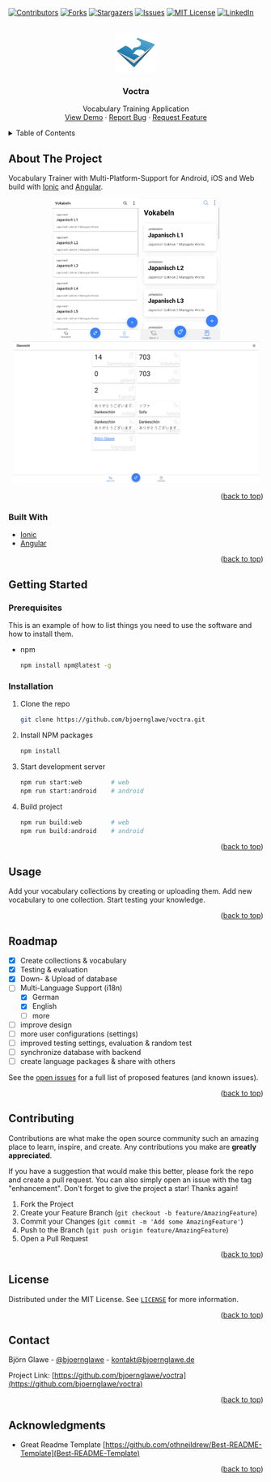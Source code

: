 <div id="top"></div>

[![Contributors][contributors-shield]][contributors-url]
[![Forks][forks-shield]][forks-url]
[![Stargazers][stars-shield]][stars-url]
[![Issues][issues-shield]][issues-url]
[![MIT License][license-shield]][license-url]
[![LinkedIn][linkedin-shield]][linkedin-url]

<!-- PROJECT LOGO -->
<br />
<div align="center">
  <a href="https://github.com/bjoernglawe/voctra">
    <img src="src/assets/icons/icon-512x512.png" alt="Logo" width="80" height="80">
  </a>

<h3 align="center">Voctra</h3>

  <p align="center">
    Vocabulary Training Application
    <!-- <br />
    <a href="https://github.com/bjoernglawe/voctra"><strong>Explore the docs »</strong></a>
    <br /> -->
    <br />
    <a href="https://voctra.bjoernglawe.de">View Demo</a>
    ·
    <a href="https://github.com/bjoernglawe/voctra/issues">Report Bug</a>
    ·
    <a href="https://github.com/bjoernglawe/issues/issues">Request Feature</a>
  </p>
</div>



<!-- TABLE OF CONTENTS -->
<details>
  <summary>Table of Contents</summary>
  <ol>
    <li>
      <a href="#about-the-project">About The Project</a>
      <ul>
        <li><a href="#built-with">Built With</a></li>
      </ul>
    </li>
    <li>
      <a href="#getting-started">Getting Started</a>
      <ul>
        <li><a href="#prerequisites">Prerequisites</a></li>
        <li><a href="#installation">Installation</a></li>
      </ul>
    </li>
    <li><a href="#usage">Usage</a></li>
    <li><a href="#roadmap">Roadmap</a></li>
    <li><a href="#contributing">Contributing</a></li>
    <li><a href="#license">License</a></li>
    <li><a href="#contact">Contact</a></li>
    <li><a href="#acknowledgments">Acknowledgments</a></li>
  </ol>
</details>

<!-- ABOUT THE PROJECT -->
## About The Project

Vocabulary Trainer with Multi-Platform-Support for Android, iOS and Web build with [Ionic](https://ionic.io/) and [Angular](https://angular.io/).

<div style="text-align: center">
  <img src="resources/screenshots/screenshot-app-android.jpg" alt="Logo" height="280">
  <img src="resources/screenshots/screenshot-app-iphone.jpg" alt="Logo" height="280">
  <img src="resources/screenshots/screenshot-web.jpg" alt="Logo" height="280">
</div>

<p align="right">(<a href="#top">back to top</a>)</p>

### Built With

* [Ionic](https://ionic.io/)
* [Angular](https://angular.io/)

<p align="right">(<a href="#top">back to top</a>)</p>

<!-- GETTING STARTED -->
## Getting Started

### Prerequisites

This is an example of how to list things you need to use the software and how to install them.
* npm
  ```sh
  npm install npm@latest -g
  ```

### Installation

1. Clone the repo
   ```sh
   git clone https://github.com/bjoernglawe/voctra.git
   ```
2. Install NPM packages
   ```sh
   npm install
   ```
3. Start development server
   ```sh
   npm run start:web        # web
   npm run start:android    # android
   ```
4. Build project
   ```sh
   npm run build:web        # web
   npm run build:android    # android
   ```

<p align="right">(<a href="#top">back to top</a>)</p>

<!-- USAGE EXAMPLES -->
## Usage

Add your vocabulary collections by creating or uploading them. Add new vocabulary to one collection. Start testing your knowledge.

<p align="right">(<a href="#top">back to top</a>)</p>

<!-- ROADMAP -->
## Roadmap

- [x] Create collections & vocabulary
- [x] Testing & evaluation
- [x] Down- & Upload of database
- [ ] Multi-Language Support (i18n)
    - [x] German
    - [x] English
    - [ ] more
- [ ] improve design
- [ ] more user configurations (settings)
- [ ] improved testing settings, evaluation & random test
- [ ] synchronize database with backend
- [ ] create language packages & share with others

See the [open issues](https://github.com/bjoernglawe/voctra/issues) for a full list of proposed features (and known issues).

<p align="right">(<a href="#top">back to top</a>)</p>

<!-- CONTRIBUTING -->
## Contributing

Contributions are what make the open source community such an amazing place to learn, inspire, and create. Any contributions you make are **greatly appreciated**.

If you have a suggestion that would make this better, please fork the repo and create a pull request. You can also simply open an issue with the tag "enhancement".
Don't forget to give the project a star! Thanks again!

1. Fork the Project
2. Create your Feature Branch (`git checkout -b feature/AmazingFeature`)
3. Commit your Changes (`git commit -m 'Add some AmazingFeature'`)
4. Push to the Branch (`git push origin feature/AmazingFeature`)
5. Open a Pull Request

<p align="right">(<a href="#top">back to top</a>)</p>

<!-- LICENSE -->
## License

Distributed under the MIT License. See [`LICENSE`](https://github.com/bjoernglawe/voctra/blob/main/LICENSE) for more information.

<p align="right">(<a href="#top">back to top</a>)</p>

<!-- CONTACT -->
## Contact

Björn Glawe - [@bjoernglawe](https://twitter.com/bjoernglawe) - kontakt@bjoernglawe.de

Project Link: [https://github.com/bjoernglawe/voctra](https://github.com/bjoernglawe/voctra)

<p align="right">(<a href="#top">back to top</a>)</p>

<!-- ACKNOWLEDGMENTS -->
## Acknowledgments

* Great Readme Template [https://github.com/othneildrew/Best-README-Template](Best-README-Template)

<p align="right">(<a href="#top">back to top</a>)</p>

<!-- MARKDOWN LINKS & IMAGES -->
<!-- https://www.markdownguide.org/basic-syntax/#reference-style-links -->
[contributors-shield]: https://img.shields.io/github/contributors/bjoernglawe/voctra.svg?style=for-the-badge
[contributors-url]: https://github.com/bjoernglawe/voctra/graphs/contributors
[forks-shield]: https://img.shields.io/github/forks/bjoernglawe/voctra.svg?style=for-the-badge
[forks-url]: https://github.com/bjoernglawe/voctra/network/members
[stars-shield]: https://img.shields.io/github/stars/bjoernglawe/voctra.svg?style=for-the-badge
[stars-url]: https://github.com/bjoernglawe/voctra/stargazers
[issues-shield]: https://img.shields.io/github/issues/bjoernglawe/voctra.svg?style=for-the-badge
[issues-url]: https://github.com/bjoernglawe/voctra/issues
[license-shield]: https://img.shields.io/github/license/bjoernglawe/voctra.svg?style=for-the-badge
[license-url]: https://github.com/bjoernglawe/voctra/blob/master/LICENSE.txt
[linkedin-shield]: https://img.shields.io/badge/-LinkedIn-black.svg?style=for-the-badge&logo=linkedin&colorB=555
[linkedin-url]: https://linkedin.com/in/bjoernglawe
<!-- IMAGES -->
[android-screenshot]: resources/screenshots/screenshot-app-android.jpg
[iphone-screenshot]: resources/screenshots/screenshot-app-iphone.jpg
[web-screenshot]: resources/screenshots/screenshot-web.jpg
